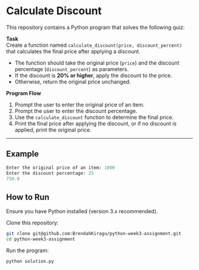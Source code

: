 # Calculate Discount

This repository contains a Python program that solves the following quiz:

**Task**  
Create a function named `calculate_discount(price, discount_percent)` that calculates the final price after applying a discount.  
- The function should take the original price (`price`) and the discount percentage (`discount_percent`) as parameters.  
- If the discount is **20% or higher**, apply the discount to the price.  
- Otherwise, return the original price unchanged.

**Program Flow**  
1. Prompt the user to enter the original price of an item.  
2. Prompt the user to enter the discount percentage.  
3. Use the `calculate_discount` function to determine the final price.  
4. Print the final price after applying the discount, or if no discount is applied, print the original price.

---

## Example

```python
Enter the original price of an item: 1000  
Enter the discount percentage: 25  
750.0
```

## How to Run
Ensure you have Python installed (version 3.x recommended).

Clone this repository:
  ```bash
  git clone git@github.com:BrendahKiragu/python-week3-assignment.git
  cd python-week3-assignment
```
Run the program:
```bash
python solution.py
```
